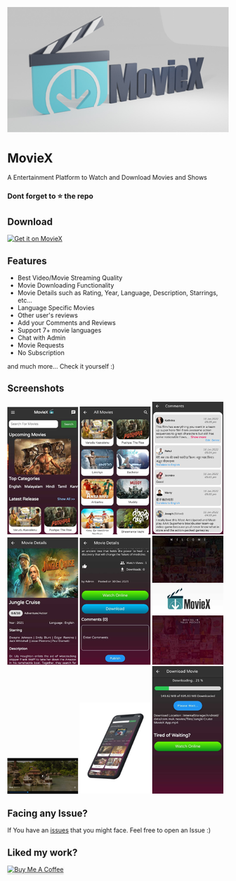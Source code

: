 ![Repo Banner](https://github.com/muralikrishnanmt/movie_app_website/blob/main/assets/assets/images/banner.jpeg)



# MovieX

A Entertainment Platform to Watch and Download Movies and Shows


### Dont forget to :star: the repo


## Download

[<img src="https://www.pngkit.com/png/full/100-1009816_png-images-buttons-download-red-download-button-png.png"
     alt="Get it on MovieX"
     height="100">](http://www.moviexapp.ga)


## Features

* Best Video/Movie Streaming Quality 
* Movie Downloading Functionality
* Movie Details such as Rating, Year, Language, Description, Starrings, etc...
* Language Specific Movies
* Other user's reviews 
* Add your Comments and Reviews
* Support 7+ movie languages
* Chat with Admin
* Movie Requests
* No Subscription

and much more...
Check it yourself :)

## Screenshots
<img src="https://github.com/muralikrishnanmt/movie_app_website/blob/main/assets/assets/images/1.jpeg?raw=true" width="32%"> <img src="https://github.com/muralikrishnanmt/movie_app_website/blob/main/assets/assets/images/2.jpeg?raw=true" width="32%"> <img src="https://github.com/muralikrishnanmt/movie_app_website/blob/main/assets/assets/images/8.png?raw=true" width="32%"> <img src="https://github.com/muralikrishnanmt/movie_app_website/blob/main/assets/assets/images/3.jpeg?raw=true" width="32%"> <img src="https://github.com/muralikrishnanmt/movie_app_website/blob/main/assets/assets/images/4.jpeg?raw=true" width="32%"> <img
src="https://github.com/muralikrishnanmt/movie_app_website/blob/main/assets/assets/images/6.jpeg?raw=true" width="32%"> <img 
src="https://github.com/muralikrishnanmt/movie_app_website/blob/main/assets/assets/images/7.jpeg?raw=true" width="32%"> <img                                                                                                                             src="https://github.com/muralikrishnanmt/movie_app_website/blob/main/assets/assets/images/mobile.png?raw=true" width="32%"> <img
                                                                                                                             src="https://github.com/muralikrishnanmt/movie_app_website/blob/main/assets/assets/images/5.jpeg?raw=true" width="32%">


## Facing any Issue?

If You have an [issues](https://github.com/muralikrishnanmt/movie_app_website/issues) that you might face. Feel free to open an Issue :)

## Liked my work?

<a href="https://www.buymeacoffee.com/muralikrishnan" target="_blank"><img src="https://www.buymeacoffee.com/assets/img/custom_images/orange_img.png" alt="Buy Me A Coffee" style="height: 41px !important;width: 174px !important;box-shadow: 0px 3px 2px 0px rgba(190, 190, 190, 0.5) !important;-webkit-box-shadow: 0px 3px 2px 0px rgba(190, 190, 190, 0.5) !important;" ></a>

